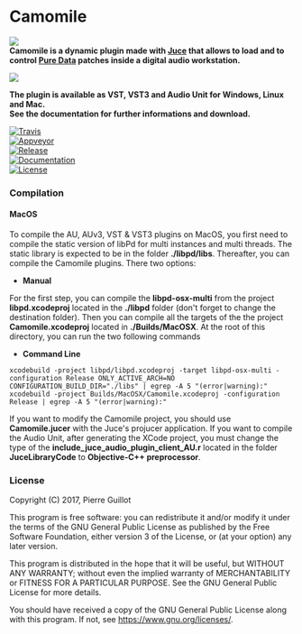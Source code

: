 # Camomile
![](https://cloud.githubusercontent.com/assets/1409918/13611206/9433a744-e561-11e5-8b30-7def4dd19cdd.png)  
**Camomile is a dynamic plugin made with [Juce](http://www.juce.com) that allows to load and to control [Pure Data](http://msp.ucsd.edu/software.html) patches inside a digital audio workstation.**

![](https://cloud.githubusercontent.com/assets/1409918/13610631/ebdacae8-e55e-11e5-903c-fb3ad342adb8.png)

**The plugin is available as VST, VST3 and Audio Unit for Windows, Linux and Mac.**  
**See the documentation for further informations and download.**


[![Travis](https://img.shields.io/travis/pierreguillot/Camomile.svg?label=travis)](https://travis-ci.org/pierreguillot/Camomile)  
[![Appveyor](https://img.shields.io/appveyor/ci/pierreguillot/Camomile.svg?label=appveyor)](https://ci.appveyor.com/project/pierreguillot/camomile/history)  
[![Release](https://img.shields.io/github/release/pierreguillot/Camomile.svg)](https://github.com/pierreguillot/Camomile/releases/latest)  
[![Documentation](https://img.shields.io/badge/wiki-documentation-blue.svg)](https://github.com/pierreguillot/Camomile/wiki)  
[![License](https://img.shields.io/badge/License-GPL--v3-blue.svg)](https://github.com/pierreguillot/Camomile/blob/master/LICENSE)


### Compilation

#### MacOS
To compile the AU, AUv3, VST & VST3 plugins on MacOS, you first need to compile the static version of libPd for multi instances and multi threads. The static library is expected to be in the folder **./libpd/libs**.  Thereafter, you can compile the Camomile plugins. There two options:
- **Manual**  

For the first step, you can compile the **libpd-osx-multi** from the project **libpd.xcodeproj** located in the **./libpd** folder (don't forget to change the destination folder). Then you can compile all the targets of the the project **Camomile.xcodeproj** located in **./Builds/MacOSX**.
 At the root of this directory, you can run the two following commands

- **Command Line**

```
xcodebuild -project libpd/libpd.xcodeproj -target libpd-osx-multi -configuration Release ONLY_ACTIVE_ARCH=NO CONFIGURATION_BUILD_DIR="./libs" | egrep -A 5 "(error|warning):"
xcodebuild -project Builds/MacOSX/Camomile.xcodeproj -configuration Release | egrep -A 5 "(error|warning):"
```

If you want to modify the Camomile project, you should use **Camomile.jucer** with the Juce's projucer application. If you want to compile the Audio Unit, after generating the XCode project, you must change the type of the **include_juce_audio_plugin_client_AU.r** located in the folder **JuceLibraryCode** to **Objective-C++ preprocessor**.


### License

Copyright (C) 2017, Pierre Guillot

This program is free software: you can redistribute it and/or modify
it under the terms of the GNU General Public License as published by
the Free Software Foundation, either version 3 of the License, or
(at your option) any later version.

This program is distributed in the hope that it will be useful,
but WITHOUT ANY WARRANTY; without even the implied warranty of
MERCHANTABILITY or FITNESS FOR A PARTICULAR PURPOSE.  See the
GNU General Public License for more details.

You should have received a copy of the GNU General Public License
along with this program.  If not, see <https://www.gnu.org/licenses/>.
